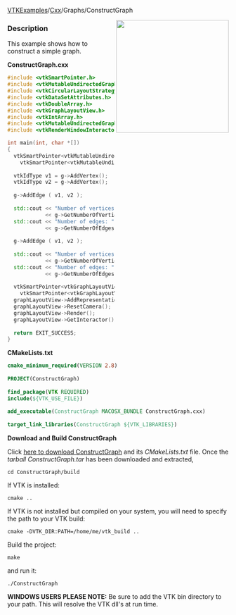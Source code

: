 [VTKExamples](/home/)/[Cxx](/Cxx)/Graphs/ConstructGraph

<img align="right" src="https://github.com/lorensen/VTKExamples/blob/gh-pages/Testing/Baseline/Graphs/TestConstructGraph.png?raw=true" width="256" />

### Description
This example shows how to construct a simple graph.

**ConstructGraph.cxx**
```c++
#include <vtkSmartPointer.h>
#include <vtkMutableUndirectedGraph.h>
#include <vtkCircularLayoutStrategy.h>
#include <vtkDataSetAttributes.h>
#include <vtkDoubleArray.h>
#include <vtkGraphLayoutView.h>
#include <vtkIntArray.h>
#include <vtkMutableUndirectedGraph.h>
#include <vtkRenderWindowInteractor.h>

int main(int, char *[])
{
  vtkSmartPointer<vtkMutableUndirectedGraph> g = 
    vtkSmartPointer<vtkMutableUndirectedGraph>::New();
 
  vtkIdType v1 = g->AddVertex();
  vtkIdType v2 = g->AddVertex();
 
  g->AddEdge ( v1, v2 );
 
  std::cout << "Number of vertices: "
            << g->GetNumberOfVertices() << std::endl;
  std::cout << "Number of edges: "
            << g->GetNumberOfEdges() << std::endl;
 
  g->AddEdge ( v1, v2 );
 
  std::cout << "Number of vertices: "
            << g->GetNumberOfVertices() << std::endl;
  std::cout << "Number of edges: "
            << g->GetNumberOfEdges() << std::endl;
 
  vtkSmartPointer<vtkGraphLayoutView> graphLayoutView = 
    vtkSmartPointer<vtkGraphLayoutView>::New();
  graphLayoutView->AddRepresentationFromInput(g);
  graphLayoutView->ResetCamera();
  graphLayoutView->Render();
  graphLayoutView->GetInteractor()->Start();
  
  return EXIT_SUCCESS;
}
```
**CMakeLists.txt**
```cmake
cmake_minimum_required(VERSION 2.8)
 
PROJECT(ConstructGraph)
 
find_package(VTK REQUIRED)
include(${VTK_USE_FILE})
 
add_executable(ConstructGraph MACOSX_BUNDLE ConstructGraph.cxx)
 
target_link_libraries(ConstructGraph ${VTK_LIBRARIES})
```

**Download and Build ConstructGraph**

Click [here to download ConstructGraph](https://github.com/lorensen/VTKWikiExamplesTarballs/raw/master/ConstructGraph.tar) and its *CMakeLists.txt* file.
Once the *tarball ConstructGraph.tar* has been downloaded and extracted,
```
cd ConstructGraph/build 
```
If VTK is installed:
```
cmake ..
```
If VTK is not installed but compiled on your system, you will need to specify the path to your VTK build:
```
cmake -DVTK_DIR:PATH=/home/me/vtk_build ..
```
Build the project:
```
make
```
and run it:
```
./ConstructGraph
```
**WINDOWS USERS PLEASE NOTE:** Be sure to add the VTK bin directory to your path. This will resolve the VTK dll's at run time.

